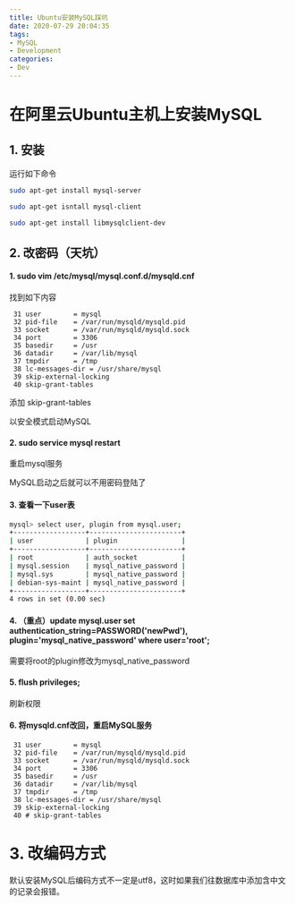 ```yaml
---
title: Ubuntu安装MySQL踩坑
date: 2020-07-29 20:04:35
tags:
- MySQL
- Development
categories:
- Dev
---
```




# 在阿里云Ubuntu主机上安装MySQL



## 1. 安装

运行如下命令

``` bash
sudo apt-get install mysql-server

sudo apt-get isntall mysql-client

sudo apt-get install libmysqlclient-dev
```



## 2. 改密码（天坑）



#### 1. sudo vim /etc/mysql/mysql.conf.d/mysqld.cnf

找到如下内容

``` 
 31 user        = mysql
 32 pid-file    = /var/run/mysqld/mysqld.pid
 33 socket      = /var/run/mysqld/mysqld.sock
 34 port        = 3306
 35 basedir     = /usr
 36 datadir     = /var/lib/mysql
 37 tmpdir      = /tmp
 38 lc-messages-dir = /usr/share/mysql
 39 skip-external-locking
 40 skip-grant-tables 
```

添加 skip-grant-tables

以安全模式启动MySQL



#### 2. sudo service mysql restart

重启mysql服务

MySQL启动之后就可以不用密码登陆了



#### 3. 查看一下user表

``` bash
mysql> select user, plugin from mysql.user;
+------------------+-----------------------+
| user             | plugin                |
+------------------+-----------------------+
| root             | auth_socket           |
| mysql.session    | mysql_native_password |
| mysql.sys        | mysql_native_password |
| debian-sys-maint | mysql_native_password |
+------------------+-----------------------+
4 rows in set (0.00 sec)
```



#### 4. （重点）update mysql.user set authentication_string=PASSWORD('newPwd'), plugin='mysql_native_password' where user='root';

需要将root的plugin修改为mysql_native_password



#### 5. flush privileges;

刷新权限



#### 6. 将mysqld.cnf改回，重启MySQL服务

``` bas
 31 user        = mysql
 32 pid-file    = /var/run/mysqld/mysqld.pid
 33 socket      = /var/run/mysqld/mysqld.sock
 34 port        = 3306
 35 basedir     = /usr
 36 datadir     = /var/lib/mysql
 37 tmpdir      = /tmp
 38 lc-messages-dir = /usr/share/mysql
 39 skip-external-locking
 40 # skip-grant-tables  
```



# 3. 改编码方式

默认安装MySQL后编码方式不一定是utf8，这时如果我们往数据库中添加含中文的记录会报错。

